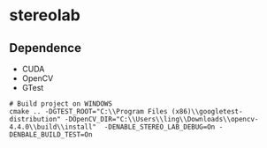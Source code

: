 # stereolab

## Dependence

- CUDA
- OpenCV
- GTest

```
# Build project on WINDOWS
cmake .. -DGTEST_ROOT="C:\\Program Files (x86)\\googletest-distribution" -DOpenCV_DIR="C:\\Users\\ling\\Downloads\\opencv-4.4.0\\build\\install"  -DENABLE_STEREO_LAB_DEBUG=On -DENBALE_BUILD_TEST=On
```